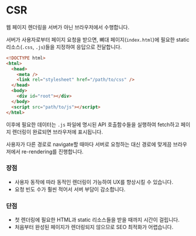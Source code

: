# CSR

웹 페이지 렌더링을 서버가 아닌 브라우저에서 수행합니다.

서버가 사용자로부터 페이지 요청을 받으면, 뼈대 페이지(`index.html`)에 필요한 static 리소스(`.css`, `.js`)들을 지정하여 응답으로 전달합니다.

```html
<!DOCTYPE html>
<html>
  <head>
    <meta />
    <link rel="stylesheet" href="/path/to/css" />
  </head>
  <body>
    <div id="root"></div>
  </body>
  <script src="path/to/js"></script>
</html>
```

이후에 필요한 데이터는 `.js` 파일에 명시된 API 호출함수들을 실행하여 fetch하고 페이지 렌더링이 완료되면 브라우저에 표시됩니다.

사용자가 다른 경로로 navigate할 때마다 서버로 요청하는 대신 경로에 맞게끔 브라우저에서 re-rendering를 진행합니다.

### 장점

- 사용자 동작에 따라 동적인 렌더링이 가능하여 UX를 향상시킬 수 있습니다.
- 요청 빈도 수가 훨씬 적어서 서버 부담이 감소합니다.

### 단점

- 첫 렌더링에 필요한 HTML과 static 리소스들을 받을 때까지 시간이 걸립니다.
- 처음부터 완성된 페이지가 렌더링되지 않으므로 SEO 최적화가 어렵습니다.
